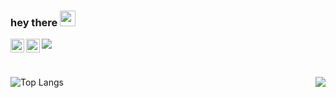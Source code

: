 ### hey there <img src="https://media.giphy.com/media/hvRJCLFzcasrR4ia7z/giphy.gif" width="25px">

<a href="https://www.linkedin.com/in/gnanasurya-sj-93021628" target="_blank">
  <img align="left" alt="Surya's LinkedIN" width="22px" src="https://raw.githubusercontent.com/peterthehan/peterthehan/master/assets/linkedin.svg" />
</a>

<a href="mailto:surya9901@gmail.com">
  <img align="left" alt="Surya's Mail" width="22px" src="https://img.icons8.com/color/48/000000/gmail-new.png" />
</a>

![](https://visitor-badge.glitch.me/badge?page_id=surya9901.surya9901)

<br />

![Top Langs](https://github-readme-stats.vercel.app/api/top-langs/?username=thisisvillegas&theme=synthwave "surya9901' Top Languages Card")     <img src="https://github-readme-stats.vercel.app/api?username=surya9901&&show_icons=true&theme=gotham" align="right" />


